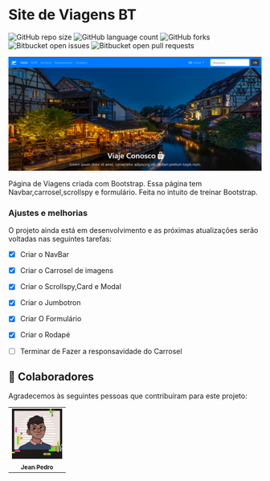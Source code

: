 # Site de Viagens BT

<!---Esses são exemplos. Veja https://shields.io para outras pessoas ou para personalizar este conjunto de escudos. Você pode querer incluir dependências, status do projeto e informações de licença aqui--->

![GitHub repo size](https://img.shields.io/github/repo-size/iuricode/README-template?style=for-the-badge)
![GitHub language count](https://img.shields.io/github/languages/count/iuricode/README-template?style=for-the-badge)
![GitHub forks](https://img.shields.io/github/forks/iuricode/README-template?style=for-the-badge)
![Bitbucket open issues](https://img.shields.io/bitbucket/issues/iuricode/README-template?style=for-the-badge)
![Bitbucket open pull requests](https://img.shields.io/bitbucket/pr-raw/iuricode/README-template?style=for-the-badge)

<img src="./img/bt-01.png" alt="Imagem de Exemplo da Página">

 Página de Viagens criada com Bootstrap. Essa página tem Navbar,carrosel,scrollspy e formulário.
 Feita no intuito de treinar Bootstrap.

### Ajustes e melhorias

O projeto ainda está em desenvolvimento e as próximas atualizações serão voltadas nas seguintes tarefas:

- [x] Criar o NavBar
- [x] Criar o Carrosel de imagens
- [x] Criar o Scrollspy,Card e Modal
- [x] Criar o Jumbotron 
- [x] Criar O Formulário
- [x] Criar o Rodapé
- [ ] Terminar de Fazer a responsavidade do Carrosel


## 🤝 Colaboradores

Agradecemos às seguintes pessoas que contribuíram para este projeto:

<table>
  <tr>
    <td align="center">
    <a href="#">
        <img src="./img/download20220105163746.png" width="100px;" alt="Foto de um Avatar do Jean"/><br>
        <sub>
          <b>Jean Pedro</b>
        </sub>
      </a>
    </td>
  </tr>
</table>

